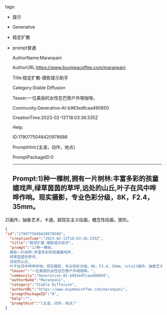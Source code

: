   tags: 
- 提示
- Generative
- 稳定扩散
- prompt普通

  AuthorName:Maranpani

  AuthorURL:https://www.buymeacoffee.com/maranpani

  Title:稳定扩散-摄影提示助手

  Category:Stable Diffusion

  Teaser:一位美丽的女性在巴黎户外喝咖啡。

  Community:Generative-AI-b983edfcaa490850

  CreationTime:2023-02-13T18:03:36.535Z

  Help:

  ID:1790775048420978688

  PromptHint:[主语，动作，地点]

  PromptPackageID:0

  ---

  ## Prompt:1)种一棵树,拥有一片树林:丰富多彩的孩童嬉戏声,绿草茵茵的草坪,远处的山丘,叶子在风中哗哗作响。现实摄影，专业色彩分级，8K，F2.4，35mm。

2)画作，抽象艺术，卡通，超现实主义绘画，概念性绘画，图形。

  ```json
  {
  "id":"1790775048420978688",
    "creationTime":"2023-02-13T18:03:36.535Z",
    "title":"稳定扩散-摄影提示助手",
    "prompt":"1)种一棵树,
    拥有一片树林:丰富多彩的孩童嬉戏声,
    绿草茵茵的草坪,
    远处的山丘,
    叶子在风中哗哗作响。现实摄影，专业色彩分级，8K，F2.4，35mm。\n\n2)画作，抽象艺术，卡通，超现实主义绘画，概念性绘画，图形。",
    "teaser":"一位美丽的女性在巴黎户外喝咖啡。",
    "community":"Generative-AI-b983edfcaa490850",
    "authorName":"Maranpani",
    "category":"Stable Diffusion",
    "authorURL":"https://www.buymeacoffee.com/maranpani",
    "promptPackageID":"0",
    "help":"",
    "promptHint":"[主语，动作，地点]"
  }
  ```
